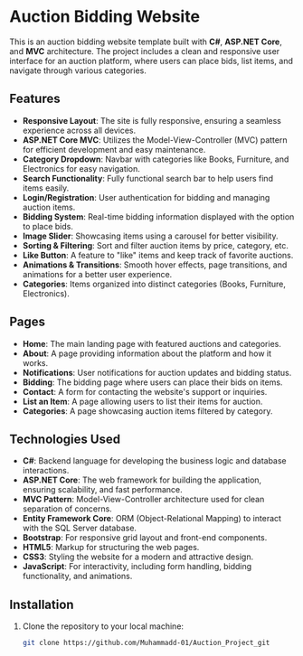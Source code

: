 
# Auction Bidding Website

This is an auction bidding website template built with **C#**, **ASP.NET Core**, and **MVC** architecture. The project includes a clean and responsive user interface for an auction platform, where users can place bids, list items, and navigate through various categories.

## Features

- **Responsive Layout**: The site is fully responsive, ensuring a seamless experience across all devices.
- **ASP.NET Core MVC**: Utilizes the Model-View-Controller (MVC) pattern for efficient development and easy maintenance.
- **Category Dropdown**: Navbar with categories like Books, Furniture, and Electronics for easy navigation.
- **Search Functionality**: Fully functional search bar to help users find items easily.
- **Login/Registration**: User authentication for bidding and managing auction items.
- **Bidding System**: Real-time bidding information displayed with the option to place bids.
- **Image Slider**: Showcasing items using a carousel for better visibility.
- **Sorting & Filtering**: Sort and filter auction items by price, category, etc.
- **Like Button**: A feature to "like" items and keep track of favorite auctions.
- **Animations & Transitions**: Smooth hover effects, page transitions, and animations for a better user experience.
- **Categories**: Items organized into distinct categories (Books, Furniture, Electronics).

## Pages

- **Home**: The main landing page with featured auctions and categories.
- **About**: A page providing information about the platform and how it works.
- **Notifications**: User notifications for auction updates and bidding status.
- **Bidding**: The bidding page where users can place their bids on items.
- **Contact**: A form for contacting the website's support or inquiries.
- **List an Item**: A page allowing users to list their items for auction.
- **Categories**: A page showcasing auction items filtered by category.

## Technologies Used

- **C#**: Backend language for developing the business logic and database interactions.
- **ASP.NET Core**: The web framework for building the application, ensuring scalability, and fast performance.
- **MVC Pattern**: Model-View-Controller architecture used for clean separation of concerns.
- **Entity Framework Core**: ORM (Object-Relational Mapping) to interact with the SQL Server database.
- **Bootstrap**: For responsive grid layout and front-end components.
- **HTML5**: Markup for structuring the web pages.
- **CSS3**: Styling the website for a modern and attractive design.
- **JavaScript**: For interactivity, including form handling, bidding functionality, and animations.
  
## Installation

1. Clone the repository to your local machine:
   ```bash
   git clone https://github.com/Muhammadd-01/Auction_Project_git
